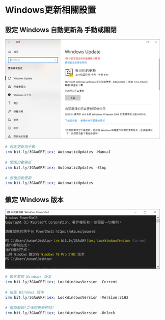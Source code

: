 Windows更新相關設置
===

## 設定 Windows 自動更新為 手動或關閉
![](img/UpdateManual.png)

```ps1
# 設定更新為手動
irm bit.ly/3GAuGRF|iex; AutomaticUpdates -Manual

# 關閉自動更新
irm bit.ly/3GAuGRF|iex; AutomaticUpdates -Stop

# 恢復自動更新
irm bit.ly/3GAuGRF|iex; AutomaticUpdates
```


## 鎖定 Windows 版本
![](img/Cover.png)

```ps1
# 鎖定當前 Windows 版本
irm bit.ly/3GAuGRF|iex; LockWindowsVersion -Current

# 指定 Windows 版本
irm bit.ly/3GAuGRF|iex; LockWindowsVersion -Version:21H2

# 復原解鎖(之後想更新的話)
irm bit.ly/3GAuGRF|iex; LockWindowsVersion -Unlock
```
